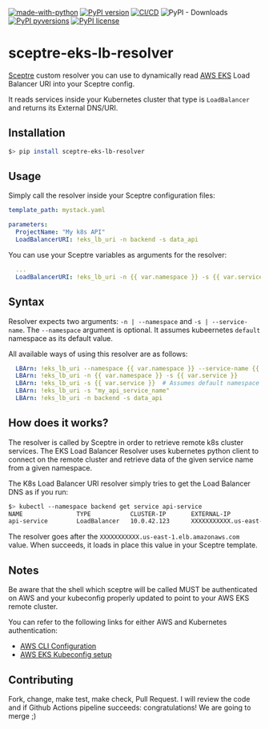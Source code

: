 [![made-with-python](https://img.shields.io/badge/Made%20with-Python-1f425f.svg)](https://www.python.org/)
[![PyPI version](https://badge.fury.io/py/sceptre-eks-lb-resolver.svg)](https://badge.fury.io/py/sceptre-eks-lb-resolver)
[![CI/CD](https://github.com/pantuza/sceptre-eks-lb-resolver/actions/workflows/main.yaml/badge.svg)](https://github.com/pantuza/sceptre-eks-lb-resolver/actions/workflows/main.yaml)
![PyPI - Downloads](https://img.shields.io/pypi/dm/sceptre-eks-lb-resolver)
[![PyPI pyversions](https://img.shields.io/pypi/pyversions/sceptre-eks-lb-resolver.svg)](https://pypi.python.org/pypi/sceptre-eks-lb-resolver/)
[![PyPI license](https://img.shields.io/pypi/l/sceptre-eks-lb-resolver.svg)](https://pypi.python.org/pypi/sceptre-eks-lb-resolver/)

# sceptre-eks-lb-resolver
[Sceptre](https://github.com/Sceptre/sceptre) custom resolver you can use to dynamically read [AWS EKS](https://aws.amazon.com/eks/) 
Load Balancer URI into your Sceptre config. 

It reads services inside your Kubernetes cluster that type is `LoadBalancer` and returns its External DNS/URI.


## Installation

```bash
$> pip install sceptre-eks-lb-resolver
```


## Usage

Simply call the resolver inside your Sceptre configuration files:

```yaml
template_path: mystack.yaml

parameters:
  ProjectName: "My k8s API"
  LoadBalancerURI: !eks_lb_uri -n backend -s data_api 
```

You can use your Sceptre variables as arguments for the resolver:

```yaml
  ...
  LoadBalancerURI: !eks_lb_uri -n {{ var.namespace }} -s {{ var.service }}
```


## Syntax

Resolver expects two arguments: `-n | --namespace` and `-s | --service-name`.
The `--namespace` argument is optional. It assumes kubeernetes `default` namespace
as its default value. 

All available ways of using this resolver are as follows:

```yaml
  LBArn: !eks_lb_uri --namespace {{ var.namespace }} --service-name {{ var.service }}
  LBArn: !eks_lb_uri -n {{ var.namespace }} -s {{ var.service }}
  LBArn: !eks_lb_uri -s {{ var.service }}  # Assumes default namespace
  LBArn: !eks_lb_uri -s "my_api_service_name"
  LBArn: !eks_lb_uri -n backend -s data_api
```


## How does it works?

The resolver is called by Sceptre in order to retrieve remote k8s cluster services.
The EKS Load Balancer Resolver uses kubernetes python client to connect on the remote
cluster and retrieve data of the given service name from a given namespace.

The K8s Load Balancer URI resolver simply tries to get the Load Balancer DNS as if you run:

```bash
$> kubectl --namespace backend get service api-service
NAME               TYPE           CLUSTER-IP       EXTERNAL-IP                               PORT(S)         AGE
api-service        LoadBalancer   10.0.42.123      XXXXXXXXXXX.us-east-1.elb.amazonaws.com   443:32214/TCP   12h40m
```

The resolver goes after the `XXXXXXXXXXX.us-east-1.elb.amazonaws.com` value. When succeeds, it loads in place this
value in your Sceptre template.


## Notes

Be aware that the shell which sceptre will be called MUST be authenticated on AWS and 
your kubeconfig properly updated to point to your AWS EKS remote cluster.

You can refer to the following links for either AWS and Kubernetes authentication:

* [AWS CLI Configuration](https://docs.aws.amazon.com/cli/latest/userguide/cli-configure-quickstart.html)
* [AWS EKS Kubeconfig setup](https://docs.aws.amazon.com/eks/latest/userguide/create-kubeconfig.html)


## Contributing

Fork, change, make test, make check, Pull Request.
I will review the code and if Github Actions pipeline succeeds: congratulations! We are going to merge ;)
